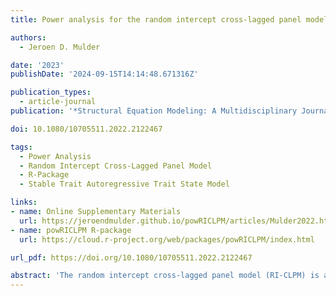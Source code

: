 ```yaml
---
title: Power analysis for the random intercept cross-lagged panel model using the powRICLPM R-package

authors:
  - Jeroen D. Mulder

date: '2023'
publishDate: '2024-09-15T14:14:48.671316Z'

publication_types:
  - article-journal
publication: '*Structural Equation Modeling: A Multidisciplinary Journal*'

doi: 10.1080/10705511.2022.2122467

tags: 
  - Power Analysis
  - Random Intercept Cross-Lagged Panel Model
  - R-Package
  - Stable Trait Autoregressive Trait State Model

links:
- name: Online Supplementary Materials
  url: https://jeroendmulder.github.io/powRICLPM/articles/Mulder2022.html
- name: powRICLPM R-package
  url: https://cloud.r-project.org/web/packages/powRICLPM/index.html

url_pdf: https://doi.org/10.1080/10705511.2022.2122467

abstract: 'The random intercept cross-lagged panel model (RI-CLPM) is a popular model among psychologists for studying reciprocal effects in longitudinal panel data. Although various texts and software packages have been published concerning power analyses for structural equation models (SEM) generally, none have proposed a power analysis strategy that is tailored to the particularities of the RI-CLPM. This can be problematic because mismatches between the power analysis design, the model, and reality, can negatively impact the validity of the recommended sample size and number of repeated measures. As power analyses play an increasingly important role in the preparation phase of research projects, an RI-CLPM-specific strategy for the design of a power analysis is detailed, and implemented in the R package powRICLPM. This paper focuses on the (basic) bivariate RI-CLPM, and extensions to include constraints over time, measurement error (leading to the stable trait autoregressive trait state model), non-normal data, and bounded estimation.'
---
```


